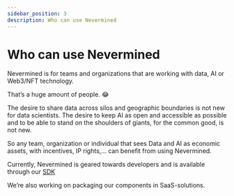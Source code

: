 ```yaml
---
sidebar_position: 3
description: Who can use Nevermined
---
```


# Who can use Nevermined

Nevermined is for teams and organizations that are working with data, AI or Web3/NFT technology.

That’s a huge amount of people. 😂

The desire to share data across silos and geographic boundaries is not new for data scientists. The desire to keep AI as open and accessible as possible and to be able to stand on the shoulders of giants, for the common good, is not new.

So any team, organization or individual that sees Data and AI as economic assets, with incentives, IP rights,... can benefit from using Nevermined.

Currently, Nevermined is geared towards developers and is available through our [SDK](../nevermined-sdk/intro)

We’re also working on packaging our components in SaaS-solutions.
